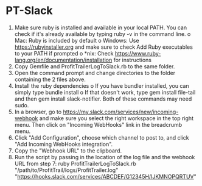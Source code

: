 # PT-Slack
1.	Make sure ruby is installed and available in your local PATH. You can check if it's already available by typing ruby -v in the command line.
  o	Mac: Ruby is included by default
  o	Windows: Use https://rubyinstaller.org and make sure to check Add Ruby executables to your PATH if prompted
  o	*nix: Check https://www.ruby-lang.org/en/documentation/installation for instructions
2.	Copy Gemfile and ProfitTrailerLogToSlack.rb to the same folder.
3.	Open the command prompt and change directories to the folder containing the 2 files above.
4.	Install the ruby dependencies
  o	If you have bundler installed, you can simply type bundle install
  o	If that doesn't work, type gem install file-tail and then gem install slack-notifier. Both of these commands may need sudo.
5.	In a browser, go to https://my.slack.com/services/new/incoming-webhook and make sure you select the right workspace in the top right menu. Then click on "Incoming WebHooks" link in the breadcrumb menu.
6.	Click "Add Configuration", choose which channel to post to, and click "Add Incoming WebHooks integration".
7.	Copy the "Webhook URL" to the clipboard.
8.	Run the script by passing in the location of the log file and the webhook URL from step 7: ruby ProfitTrailerLogToSlack.rb "/path/to/ProfitTrail/logs/ProfitTrailer.log" "https://hooks.slack.com/services/ABCDEF/G12345H/IJKMNOPQRTUV"
